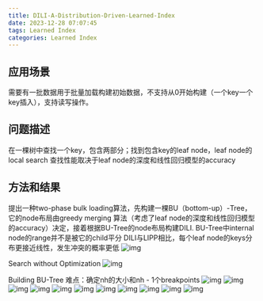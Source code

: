 ```yaml
---
title: DILI-A-Distribution-Driven-Learned-Index
date: 2023-12-28 07:07:45
tags: Learned Index
categories: Learned Index
---
```


## 应用场景
需要有一批数据用于批量加载构建初始数据，不支持从0开始构建（一个key一个key插入），支持读写操作。

## 问题描述
在一棵树中查找一个key，包含两部分；找到包含key的leaf node，leaf node的local search
查找性能取决于leaf node的深度和线性回归模型的accuracy

## 方法和结果
提出一种two-phase bulk loading算法，先构建一棵BU（bottom-up）-Tree，它的node布局由greedy merging 算法（考虑了leaf node的深度和线性回归模型的accuracy）决定，接着根据BU-Tree的node布局构建DILI.
BU-Tree中internal node的range并不是被它的child平分
DILI与LIPP相比，每个leaf node的keys分布更接近线性，发生冲突的概率更低
![img](../images/DILI-A-Distribution-Driven-Learned-Index/1.png)

Search without Optimization
![img](../images/DILI-A-Distribution-Driven-Learned-Index/2.png)

Building BU-Tree
难点：确定nh的大小和nh - 1个breakpoints
![img](../images/DILI-A-Distribution-Driven-Learned-Index/3.png)
![img](../images/DILI-A-Distribution-Driven-Learned-Index/4.png)
![img](../images/DILI-A-Distribution-Driven-Learned-Index/5.png)
![img](../images/DILI-A-Distribution-Driven-Learned-Index/6.png)
![img](../images/DILI-A-Distribution-Driven-Learned-Index/7.png)
![img](../images/DILI-A-Distribution-Driven-Learned-Index/8.png)
![img](../images/DILI-A-Distribution-Driven-Learned-Index/9.png)
![img](../images/DILI-A-Distribution-Driven-Learned-Index/10.png)
![img](../images/DILI-A-Distribution-Driven-Learned-Index/11.png)
![img](../images/DILI-A-Distribution-Driven-Learned-Index/12.png)
![img](../images/DILI-A-Distribution-Driven-Learned-Index/13.png)